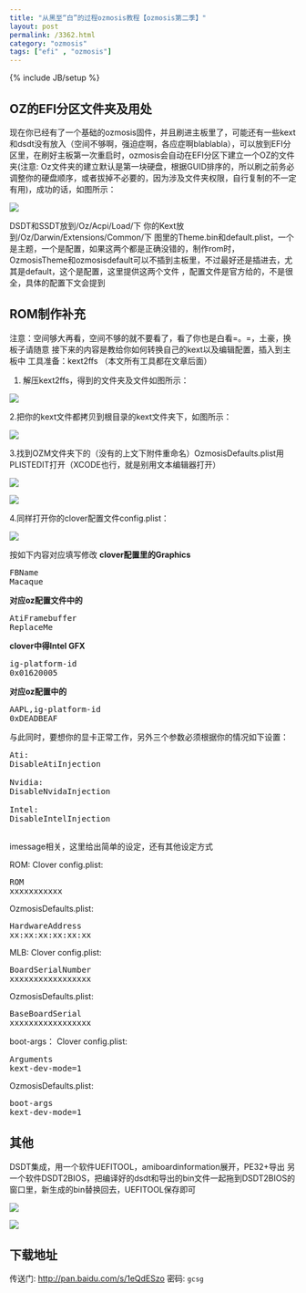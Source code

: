 ```yaml
---
title: "从黑至“白”的过程ozmosis教程【ozmosis第二季】"
layout: post
permalink: /3362.html
category: "ozmosis"
tags: ["efi" , "ozmosis"]
---
```

{% include JB/setup %}

## OZ的EFI分区文件夹及用处

现在你已经有了一个基础的ozmosis固件，并且刷进主板里了，可能还有一些kext和dsdt没有放入（空间不够啊，强迫症啊，各应症啊blablabla），可以放到EFI分区里，在刷好主板第一次重启时，ozmosis会自动在EFI分区下建立一个OZ的文件夹(注意: Oz文件夹的建立默认是第一块硬盘，根据GUID排序的，所以刷之前务必调整你的硬盘顺序，或者拔掉不必要的，因为涉及文件夹权限，自行复制的不一定有用)，成功的话，如图所示：

![](/wp-content/uploads/2015/06/170339s8jvmuv8w85c3yb8.png.thumb_.png)

DSDT和SSDT放到/Oz/Acpi/Load/下
你的Kext放到/Oz/Darwin/Extensions/Common/下
图里的Theme.bin和default.plist，一个是主题，一个是配置，如果这两个都是正确没错的，制作rom时，OzmosisTheme和ozmosisdefault可以不插到主板里，不过最好还是插进去，尤其是default，这个是配置，这里提供这两个文件
，配置文件是官方给的，不是很全，具体的配置下文会提到

## ROM制作补充

注意：空间够大再看，空间不够的就不要看了，看了你也是白看=。=，土豪，换板子请随意
接下来的内容是教给你如何转换自己的kext以及编辑配置，插入到主板中
工具准备：kext2ffs （本文所有工具都在文章后面）
1. 解压kext2ffs，得到的文件夹及文件如图所示： 

![](/wp-content/uploads/2015/06/NewImage9.png)

2.把你的kext文件都拷贝到根目录的kext文件夹下，如图所示：

![](/wp-content/uploads/2015/06/NewImage10.png)

3.找到OZM文件夹下的（没有的上文下附件重命名）OzmosisDefaults.plist用PLISTEDIT打开（XCODE也行，就是别用文本编辑器打开）

![](/wp-content/uploads/2015/06/NewImage11.png)

![](/wp-content/uploads/2015/06/NewImage11.png)

4.同样打开你的clover配置文件config.plist：

![](/wp-content/uploads/2015/06/NewImage12.png)

按如下内容对应填写修改
**clover配置里的Graphics**

<pre class="brush: c; ruler: true; first-line: 0; highlight: [] ; auto-links: true ; collapse: true ; gutter: true; ">
<key>FBName</key>
<string>Macaque</string>
</pre>
**对应oz配置文件中的**

<pre class="brush: c; ruler: true; first-line: 0; highlight: [] ; auto-links: true ; collapse: true ; gutter: true; ">
<key>AtiFramebuffer</key>
<string>ReplaceMe</string>
</pre>

**clover中得Intel GFX**

<pre class="brush: c; ruler: true; first-line: 0; highlight: [] ; auto-links: true ; collapse: true ; gutter: true; ">
<key>ig-platform-id</key>
<string>0x01620005</string>
</pre>
**对应oz配置中的**

<pre class="brush: c; ruler: true; first-line: 0; highlight: [] ; auto-links: true ; collapse: true ; gutter: true; ">
<key>AAPL,ig-platform-id</key>
<integer>0xDEADBEAF</integer>
</pre>
与此同时，要想你的显卡正常工作，另外三个参数必须根据你的情况如下设置：

<pre class="brush: c; ruler: true; first-line: 0; highlight: [] ; auto-links: true ; collapse: true ; gutter: true; ">
Ati:
<key>DisableAtiInjection</key>
<false/>
Nvidia:
<key>DisableNvidaInjection</key>
<false/>
Intel:
<key>DisableIntelInjection</key>
<true/>
</pre>
imessage相关，这里给出简单的设定，还有其他设定方式

ROM:
Clover config.plist:

<pre class="brush: c; ruler: true; first-line: 0; highlight: [] ; auto-links: true ; collapse: true ; gutter: true; ">
<key>ROM</key>
<data>xxxxxxxxxxx</data>
</pre>
OzmosisDefaults.plist:

<pre class="brush: c; ruler: true; first-line: 0; highlight: [] ; auto-links: true ; collapse: true ; gutter: true; ">
<key>HardwareAddress</key>
<string>xx:xx:xx:xx:xx:xx</string>
</pre>

MLB:
Clover config.plist:

<pre class="brush: c; ruler: true; first-line: 0; highlight: [] ; auto-links: true ; collapse: true ; gutter: true; ">
<key>BoardSerialNumber</key>
<string>xxxxxxxxxxxxxxxxx</string>
</pre>

OzmosisDefaults.plist:

<pre class="brush: c; ruler: true; first-line: 0; highlight: [] ; auto-links: true ; collapse: true ; gutter: true; ">
<key>BaseBoardSerial</key>
<string>xxxxxxxxxxxxxxxxx</string>
</pre>
boot-args：
Clover config.plist:

<pre class="brush: c; ruler: true; first-line: 0; highlight: [] ; auto-links: true ; collapse: true ; gutter: true; ">
<key>Arguments</key>
<string>kext-dev-mode=1</string>
</pre>

OzmosisDefaults.plist:

<pre class="brush: c; ruler: true; first-line: 0; highlight: [] ; auto-links: true ; collapse: true ; gutter: true; ">
<key>boot-args</key>
<string>kext-dev-mode=1</string>
</pre>
## 其他

DSDT集成，用一个软件UEFITOOL，amiboardinformation展开，PE32+导出
另一个软件DSDT2BIOS，把编译好的dsdt和导出的bin文件一起拖到DSDT2BIOS的窗口里，新生成的bin替换回去，UEFITOOL保存即可

![](/wp-content/uploads/2015/06/115033nveeic9ma7mctn5r.jpg.thumb_.jpg)

![](/wp-content/uploads/2015/06/115031daeazxn3oixx32do.jpg.thumb_.jpg)

## 下载地址

传送门: <http://pan.baidu.com/s/1eQdESzo> 密码: `gcsg`

